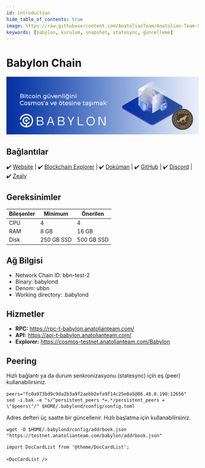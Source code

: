 ```yaml
---
id: introduction
hide_table_of_contents: true
image: https://raw.githubusercontent.com/AnatolianTeam/Anatolian-Team-Services/main/i18n/tr/docusaurus-plugin-content-docs/current/Testnet/Cosmos-Ecosystem/babylon/img/Babylon-Service-Cover.jpg
keywords: [babylon, kurulum, snapshot, statesync, güncelleme]
---
```

# Babylon Chain

![Babylon Chain](./img/Babylon-Service.jpg)

## Bağlantılar
 ✔️ [Website](https://www.babylonchain.io/) |
 ✔️ [Blockchain Explorer](https://babylon.explorers.guru/) |
 ✔️ [Doküman](https://docs.babylonchain.io/) |
 ✔️ [GitHub](https://github.com/babylonchain) |
 ✔️ [Discord](https://discord.gg/XcCtr53g8F) | 
 ✔️ [Zealy](https://zealy.io/c/babylonchain/invite/H74AmwvpVNPGL8suCk1xL)

## Gereksinimler

| Bileşenler| Minimum | **Önerilen** |
| ------------ | ------------ | ------------ |
| CPU |	4 | 4 |
| RAM	| 8 GB | 16 GB |
| Disk	| 250 GB SSD | 500 GB SSD |

## Ağ Bilgisi 

* Network Chain ID: bbn-test-2
* Binary: babylond
* Denom: ubbn
* Working directory: .babylond

## Hizmetler
* **RPC:** https://rpc-t-babylon.anatolianteam.com/
* **API:** https://api-t-babylon.anatolianteam.com/
* **Explorer:** https://cosmos-testnet.anatolianteam.com/Babylon

## Peering
Hızlı bağlantı ya da durum senkronizasyonu (statesync) için eş (peer) kullanabilirsiniz.
```shell
peers="fc0a973bd9c9da2b3a9f2aebb2efa9f14c25e8a5@86.48.0.190:12656"
sed -i.bak -e "s/^persistent_peers *=.*/persistent_peers = \"$peers\"/" $HOME/.babylond/config/config.toml
```
Adres defteri üç saatte bir güncellenir. Hızlı başlatma için kullanabilirsiniz.
```shell
wget -O $HOME/.babylond/config/addrbook.json "https://testnet.anatolianteam.com/babylon/addrbook.json"
```

```mdx-code-block
import DocCardList from '@theme/DocCardList';

<DocCardList />
```
